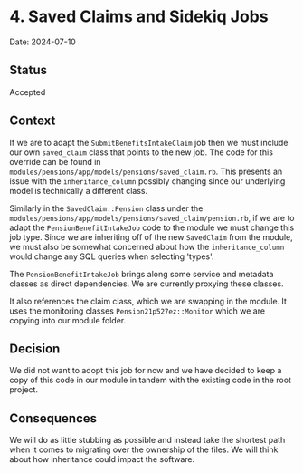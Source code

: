 # 4. Saved Claims and Sidekiq Jobs

Date: 2024-07-10

## Status

Accepted

## Context

If we are to adapt the `SubmitBenefitsIntakeClaim` job then we must include our own `saved_claim` class that points to the new job. The code for this override can be found in `modules/pensions/app/models/pensions/saved_claim.rb`. This presents an issue with the `inheritance_column` possibly changing since our underlying model is technically a different class.

Similarly in the `SavedClaim::Pension` class under the `modules/pensions/app/models/pensions/saved_claim/pension.rb`, if we are to adapt the `PensionBenefitIntakeJob` code to the module we must change this job type. Since we are inheriting off of the new `SavedClaim` from the module, we must also be somewhat concerned about how the `inheritance_column` would change any SQL queries when selecting 'types'.

The `PensionBenefitIntakeJob` brings along some service and metadata classes as direct dependencies. We are currently proxying these classes.

It also references the claim class, which we are swapping in the module. It uses the monitoring classes `Pension21p527ez::Monitor` which we are copying into our module folder.

## Decision

We did not want to adopt this job for now and we have decided to keep a copy of this code in our module in tandem with the existing code in the root project.

## Consequences

We will do as little stubbing as possible and instead take the shortest path when it comes to migrating over the ownership of the files. We will think about how inheritance could impact the software.
